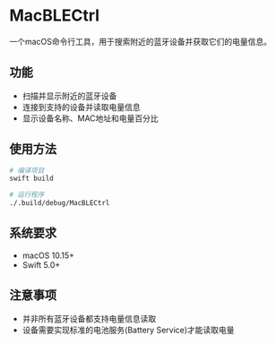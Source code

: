# MacBLECtrl

一个macOS命令行工具，用于搜索附近的蓝牙设备并获取它们的电量信息。

## 功能

- 扫描并显示附近的蓝牙设备
- 连接到支持的设备并读取电量信息
- 显示设备名称、MAC地址和电量百分比

## 使用方法

```bash
# 编译项目
swift build

# 运行程序
./.build/debug/MacBLECtrl
```

## 系统要求

- macOS 10.15+
- Swift 5.0+

## 注意事项

- 并非所有蓝牙设备都支持电量信息读取
- 设备需要实现标准的电池服务(Battery Service)才能读取电量
